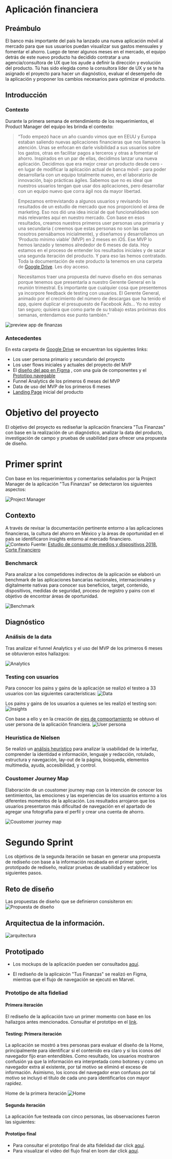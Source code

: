 # Aplicación financiera
 
## Preámbulo

El banco más importante del país ha lanzado una nueva aplicación móvil al
mercado para que sus usuarios puedan visualizar sus gastos mensuales y fomentar
el ahorro. Luego de tener algunos meses en el mercado, el
equipo detrás de este nuevo producto ha decidido contratar a una
agencia/consultora de UX que los ayude a definir la dirección y evolución del
producto. Tú has sido elegida como la consultora líder de UX y se te ha asignado el proyecto para hacer un diagnóstico, evaluar el desempeño de la aplicación y proponer los cambios necesarios para optimizar el producto.


## Introducción

### Contexto

Durante la primera semana de entendimiento de los requerimientos, el Product
Manager del equipo les brinda el contexto:

>“Todo empezó hace un año cuando vimos que en EEUU y Europa estaban saliendo
  nuevas aplicaciones financieras que nos llamaron la atención. Unas se enfocan
  en darle visibilidad a sus usuarios sobre los gastos, otras en facilitar pagos
  a terceros y otras a fomentar el ahorro. Inspirados en un par de ellas,
  decidimos lanzar una nueva aplicación. Decidimos que era mejor crear un
  producto desde cero - en lugar de modificar la aplicación actual de banca
  móvil - para poder desarrollarla con un equipo totalmente nuevo, en el
  laboratorio de innovación, bajo prácticas ágiles. Sabemos que no es ideal que
  nuestros usuarios tengan que usar dos aplicaciones, pero desarrollar con un
  equipo nuevo que corra ágil nos da mayor libertad.

> Empezamos entrevistando a algunos usuarios y revisando los resultados de un
  estudio de mercado que nos proporcionó el área de marketing. Eso nos dió una
  idea inicial de qué funcionalidades son más relevantes aquí en nuestro
  mercado. Con base en esos resultados, creamos nuestros primeros user personas
  una primaria y una secundaria ( creemos que estas personas no son las que
  nosotros pensábamos inicialmente), y diseñamos y desarrollamos un ‘Producto
  mínimo viable’ (MVP) en 2 meses en iOS. Ese MVP lo hemos lanzado y tenemos
  alrededor de 6 meses de data. Hoy estamos en el proceso de entender los
  resultados iniciales y de sacar una segunda iteración del producto. Y para eso
  las hemos contratado. Toda la documentación de este producto la tenemos en una
  carpeta de [Google Drive](https://drive.google.com/drive/u/0/folders/1NWf4701uKDsCK0eLNI8RXEocrI1g1zqd). Les doy acceso.

> Necesitamos traer una propuesta del nuevo diseño en dos semanas porque tenemos
  que presentarla a nuestro Gerente General en la reunión trimestral. Es
  importante que cualquier cosa que presentemos ya incorpore feedback de testing
  con usuarios. El Gerente General, animado por el crecimiento del número de
  descargas que ha tenido el app, quiere duplicar el presupuesto de Facebook
  Ads… Yo no estoy tan seguro; quisiera que como parte de su trabajo estas
  próximas dos semanas, entendamos ese punto también.”

![preview app de finanzas](https://lh3.googleusercontent.com/WyfUPurRuoXyyeZScQtdLhk063ZozToVlujoljul3TDwJW5KZy3Om_LvuB-TB9IcG2r_BCSpoXtXL-bZjIeGBFxQmL4GYEM2QXnQovq6EvixYaO_Z5-gFMvljM9jye7bVofendMteBI)

### Antecedentes 

En esta carpeta de [Google Drive](https://drive.google.com/drive/u/0/folders/1NWf4701uKDsCK0eLNI8RXEocrI1g1zqd) se encuentran los siguientes links: 

- Los user persona primario y secundario del proyecto
- Los user flows iniciales y actuales del proyecto del MVP
- El [diseño del app en Figma](https://www.figma.com/file/Gr5GEIRrjF9eIplIeEHUSJNt/proyecto-2-banca?node-id=0%3A477)
  , con una guía de componentes y el [Prototipo navegable](https://marvelapp.com/e9h245e)
- Funnel Analytics de los primeros 6 meses del MVP
- Data de uso del MVP de los primeros 6 meses
- [Landing Page](http://fintechapp-laboratoria.pagedemo.co/) inicial del producto

# Objetivo del proyecto

El objetivo del proyecto es rediseñar la aplicación financiera "Tus Finanzas" con base en la realización de un diagnóstico, analizar la data del producto, investigación de campo y pruebas de usabilidad para ofrecer una propuesta de diseño. 

# Primer sprint 

Con base en los requerimientos y comentarios señalados por la Project Manager de la aplicación "Tus Finanzas" se detectaron los siguientes aspectos:  

![Project Manager](https://github.com/Cristalgarcia/FinancialAPPCDMX007/blob/master/Imagenes/Project%20Manager.jpg)

## Contexto
A través de revisar la documentación pertinente entorno a las aplicaciones financieras, la cultura del ahorro en México y la áreas de oportunidad en el país se identificaron insights entorno al mercado financiero.  
![Contexto](https://github.com/Cristalgarcia/FinancialAPPCDMX007/blob/master/Imagenes/Contexto.jpg)
Fuente: [Estudio de consumo de medios y dispositivos 2018. Corte Financiero](https://drive.google.com/file/d/1BWRq19LnMxY7g7x5F-KhYbfg1EzI8nTK/view?usp=sharing)

### Benchmarck 
Para analizar a los competidores indirectos de la aplicación se elaboró un benchmark de las aplicaciones bancarias nacionales, internacionales y digitalmente nativas para conocer sus beneficios, target, contenido, dispositivos, medidas de seguridad, proceso de registro y pains con el objetivo de encontrar áreas de oportunidad.

![Benchmark](https://github.com/Cristalgarcia/FinancialAPPCDMX007/blob/master/Imagenes/Benchmarck.jpg)

## Diagnóstico

### Análisis de la data
Tras analizar el funnel Analytics y el uso del MVP de los primeros 6 meses se obtuvieron estos hallazgos:

![Analytics](https://github.com/Cristalgarcia/FinancialAPPCDMX007/blob/master/Imagenes/Analytics.jpg)

### Testing con usuarios
Para conocer los pains y gains de la aplicación se realizó el testeo a 33 usuarios con las siguientes características:
![Data](https://github.com/Cristalgarcia/FinancialAPPCDMX007/blob/master/Imagenes/Testing.jpg)

Los pains y gains de los usuarios a quienes se les realizó el testing son:
![Insights](https://github.com/Cristalgarcia/FinancialAPPCDMX007/blob/master/Imagenes/User%20insight.jpg)

Con base a ello y en la creación de [ejes de comportamiento](https://github.com/Cristalgarcia/FinancialAPPCDMX007/blob/master/Imagenes/Ejes.jpg) se obtuvo el user persona de la aplicación financiera. 
![User persona](https://github.com/Cristalgarcia/FinancialAPPCDMX007/blob/master/Imagenes/User%20persona.jpg)

### Heurística  de Nielsen
Se realizó un [análisis heurístico](https://docs.google.com/spreadsheets/d/1CwpM3RXDBQZytdJBXpfiUY4Qw1lqOffqr3Xgh617gRo/edit?usp=sharing) para analizar la usabilidad de la interfaz, comprender la identidad e información, lenguaje y redacción, rotulado, estructura y navegación, lay-out de la página, búsqueda, elementos multimedia, ayuda, accesibilidad, y control.

### Coustomer Journey Map
Elaboración de un coustomer journey map con la intención de conocer los sentimientos, las emociones y las experiencias de los usuarios entorno a los diferentes momentos de la aplicación. Los resultados arrojaron que los usuarios presentaron más dificultad de navegación en el apartado de agregar una fotografía para el perfil y crear una cuenta de ahorro. 

![Coustomer journey map](https://github.com/Cristalgarcia/FinancialAPPCDMX007/blob/master/Imagenes/Costumer%20Journey%20Map.jpg)

# Segundo Sprint 
Los objetivos de la segunda iteración se basan  en generar una propuesta de rediseño con base a la información recabada en el primer sprint, prototipado de rediseño, realizar pruebas de usabilidad y establecer los siguientes pasos. 

## Reto de diseño
Las propuestas de diseño que se definieron consisiteron en: 
![Propuesta de diseño](https://github.com/Cristalgarcia/FinancialAPPCDMX007/blob/master/Imagenes/Reto%20de%20dise%C3%B1o.jpg)

## Arquitectua de la información.
![arquitectura](https://github.com/Cristalgarcia/FinancialAPPCDMX007/blob/master/Imagenes/flowmap_tus%20finanzas.png)

## Prototipado
- Los mockups de la aplicación pueden ser consultados [aquí](https://docs.google.com/document/d/15fOJTfhHzOB4uaYPKWaqjzjbOLOoa4z8h0t6v7GxhaI/edit?usp=sharing).

- El rediseño de la aplicaicón "Tus Finanzas" se realizó en Figma, mientras que el flujo de navegación se ejecutó en Marvel. 

### Prototipo de alta fideliad
#### Primera iteración 
El rediseño de la aplicación tuvo un primer momento con base en los hallazgos antes mencionados. Consultar el prototipo en el [link](https://www.loom.com/share/1704d1bcbe844b2786a926c8fc853c6d).

#### Testing: Primera iteración 
La aplicación se mostró a tres personas para evaluar el diseño de la Home, principalmente para identificar si el contenido era claro y si los iconos del navegador fijo eran entendibles. Como resultado, los usuarios mostraron confusión ya que la información era interpretada como botones y como un navegador extra al existente, por tal motivo se eliminó el exceso de información. Asimismo, los iconos del navegador eran confusos por tal motivo se incluyó el título de cada uno para identificarlos con mayor rapidez.

Home de la primera iteración
![Home](https://github.com/Cristalgarcia/FinancialAPPCDMX007/blob/master/Imagenes/Primera%20pantalla.PNG)

#### Segunda iteración
La aplicación fue testeada con cinco personas, las observaciones fueron las siguientes: 



#### Prototipo final
- Para consultar el prototipo final de alta fidelidad  dar click [aquí](https://marvelapp.com/b687j2e/screen/55362427). 
- Para visualizar el video del flujo final en loom dar click [aquí](https://www.loom.com/share/028d1129a8b34a1fbc8a782b3f906876). 




